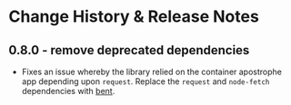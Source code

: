 
# Change History & Release Notes

## 0.8.0 - remove deprecated dependencies

- Fixes an issue whereby the library relied on the container apostrophe app depending
  upon `request`. Replace the `request` and `node-fetch` dependencies with
  [bent](https://www.npmjs.com/package/bent).



